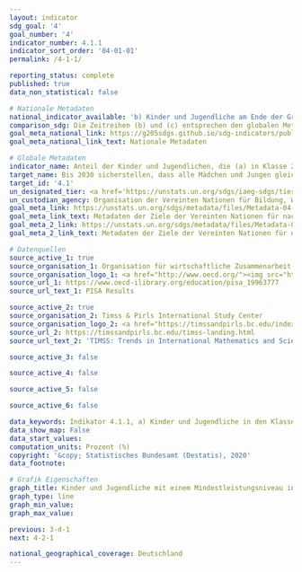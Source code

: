 ```yaml
---
layout: indicator
sdg_goal: '4'
goal_number: '4'
indicator_number: 4.1.1
indicator_sort_order: '04-01-01'
permalink: /4-1-1/

reporting_status: complete
published: true
data_non_statistical: false

# Nationale Metadaten
national_indicator_available: 'b) Kinder und Jugendliche am Ende der Grundschule mit einem Mindestleistungsniveau in: Lesen (i) Mathematik (ii) <br> c) Kinder und Jugendliche am Ende der Sekundarstufe I mit einem Mindestleistungsniveau in: Lesen (i) Mathematik (ii)'
comparison_sdg: Die Zeitreihen (b) und (c) entsprechen den globalen Metadaten.
goal_meta_national_link: https://g205sdgs.github.io/sdg-indicators/public/MetaDe/4.1.1.pdf
goal_meta_national_link_text: Nationale Metadaten

# Globale Metadaten
indicator_name: Anteil der Kinder und Jugendlichen, die (a) in Klasse 2/3; (b) am Ende der Grundschule; und (c) am Ende der Sekundarstufe I ein Mindestleistungsniveau in (i) Lesen und (ii) Mathematik erreichen, nach Geschlecht
target_name: Bis 2030 sicherstellen, dass alle Mädchen und Jungen gleichberechtigt eine kostenlose und hochwertige Grund- und Sekundarschulbildung abschließen, die zu brauchbaren und effektiven Lernergebnissen führt
target_id: '4.1'
un_designated_tier: <a href='https://unstats.un.org/sdgs/iaeg-sdgs/tier-classification/' title='Klicken Sie hier um weitere Informationen zur UN-Tier-Klassifikation zu erhalten.'>Tier I</a>
un_custodian_agency: Organisation der Vereinten Nationen für Bildung, Wissenschaft und Kultur - Statistische Behörde (UNESCO-UIS)
goal_meta_link: https://unstats.un.org/sdgs/metadata/files/Metadata-04-01-01A.pdf
goal_meta_link_text: Metadaten der Ziele der Vereinten Nationen für nachhaltige Entwicklung (4.1.1 (a))
goal_meta_2_link: https://unstats.un.org/sdgs/metadata/files/Metadata-04-01-01BC.pdf
goal_meta_2_link_text: Metadaten der Ziele der Vereinten Nationen für nachhaltige Entwicklung (4.1.1 (b und c))

# Datenquellen
source_active_1: true
source_organisation_1: Organisation für wirtschaftliche Zusammenarbeit und Entwicklung (OECD)
source_organisation_logo_1: <a href="http://www.oecd.org/"><img src="https://g205sdgs.github.io/sdg-indicators/public/OrgImgDe/oecd.png" alt="Logo oecd" style="height:60px; width:148px"/></a>
source_url_1: https://www.oecd-ilibrary.org/education/pisa_19963777
source_url_text_1: PISA Results

source_active_2: true
source_organisation_2: Timss & Pirls International Study Center
source_organisation_logo_2: <a href="https://timssandpirls.bc.edu/index.html"><img src="https://g205sdgs.github.io/sdg-indicators/public/OrgImgDe/tipi.png" alt="Logo tipi" style="height:60px; width:148px"/></a>
source_url_2: https://timssandpirls.bc.edu/timss-landing.html
source_url_text_2: 'TIMSS: Trends in International Mathematics and Science Study'

source_active_3: false

source_active_4: false

source_active_5: false

source_active_6: false

data_keywords: Indikator 4.1.1, a) Kinder und Jugendliche in den Klassen 2/3 mit einem Mindestleistungsniveau in, Lesen, Mathematik, Kinder und Jugendliche am Ende der Grundschule mit einem Mindestleistungsniveau in, Kinder und Jugendliche am Ende der Sekundarstufe I mit einem Mindestleistungsniveau in, Organisation für wirtschaftliche Zusammenarbeit und Entwicklung (OECD), PISA
data_show_map: False
data_start_values: 
computation_units: Prozent (%)
copyright: '&copy; Statistisches Bundesamt (Destatis), 2020'
data_footnote: 

# Grafik Eigenschaften
graph_title: Kinder und Jugendliche mit einem Mindestleistungsniveau in Lesen und Mathematik
graph_type: line
graph_min_value: 
graph_max_value: 

previous: 3-d-1
next: 4-2-1

national_geographical_coverage: Deutschland
---
```


